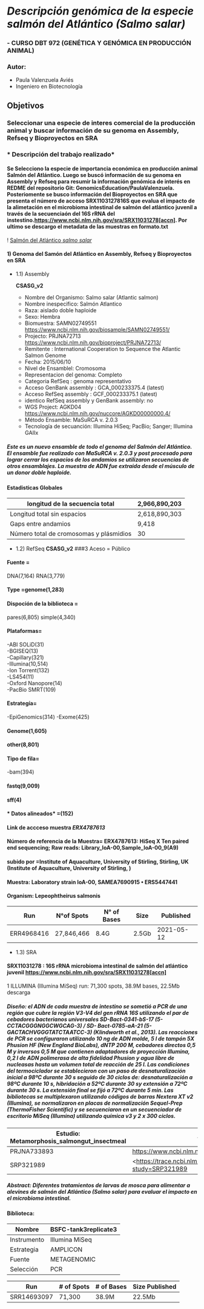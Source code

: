 # ***Descripción genómica de la especie salmón del Atlántico (Salmo salar)***
### - CURSO DBT 972 (GENÉTICA Y GENÓMICA EN PRODUCCIÓN ANIMAL)
### Autor: 
- Paula Valenzuela Aviés
- Ingeniero en Biotecnología

## **Objetivos**
### Seleccionar una especie de interes comercial de la producción animal y buscar información de su genoma en Assembly, Refseq y Bioproyectos en SRA
### * Descripción del trabajo realizado*
#### Se Selecciono la especie de importancia económica en producción animal Salmón del Atlántico. Luego se buscó información de su genoma en Assembly y Refseq para resumir la información genómica de interés en REDME del repositorio Git: GenomicsEducation/PaulaValenzuela. Posteriomente se busco información del Bioproyectos en SRA que presenta el número de acceso **SRX1103127816S** que evalua el impacto de la alimetación en el microbioma intestinal de salmón del atlántico juvenil a través de la secuenciaón del 16S rRNA del instestino.<https://www.ncbi.nlm.nih.gov/sra/SRX11031278[accn]>. Por ultimo se descargo el metadata de las muestras en formato.txt

! [Salmón del Atlántico *salmo salar*](https://www.bing.com/images/search?view=detailV2&ccid=aPOtTgII&id=B6725BEDD03FFDD4F8559AF8B75E8C689FC43DCB&thid=OIP.aPOtTgIIacpmELeLmvBL3wHaC-&mediaurl=https%3a%2f%2fwww.salmonchile.cl%2fassets%2fuploads%2f2019%2f03%2fatlantico.jpg&cdnurl=https%3a%2f%2fth.bing.com%2fth%2fid%2fR68f3ad4e020869ca6610b78b9af04bdf%3frik%3dyz3En2iMXrf4mg%26pid%3dImgRaw&exph=1404&expw=3488&q=salmon+atlantico&simid=608038692002010751&ck=8AFFBA70A81456E6F82BEEED347111FB&selectedIndex=6&FORM=IRPRST&ajaxhist=0&ajaxserp=0)

#### 1) Genoma del Samón del Atlántico en Assembly, Refseq y Bioproyectos en SRA
- 1.1) Assembly

  **CSASG_v2**
  - Nombre del Organismo: Salmo salar (Atlantic salmon)
  - Nombre inespecifico: Salmón Atlantico
  - Raza: aislado doble haploide 
  - Sexo: Hembra 
  - Biomuestra: SAMN02749551 <https://www.ncbi.nlm.nih.gov/biosample/SAMN02749551/>
  - Projecto: PRJNA72713 <https://www.ncbi.nlm.nih.gov/bioproject/PRJNA72713/>
  - Remitente : International Cooperation to Sequence the Atlantic Salmon Genome
  - Fecha: 2015/06/10
  - Nivel de Ensamblel: Cromosoma
  - Representacion del genoma: Completo
  - Categoria RefSeq : genoma representativo
  - Acceso GenBank assembly : GCA_000233375.4 (latest)
  - Acceso RefSeq assembly : GCF_000233375.1 (latest)
  - identico RefSeq assembly y GenBank assembly: no 
  - WGS Project: AGKD04 <https://www.ncbi.nlm.nih.gov/nuccore/AGKD00000000.4/>
  - Método Ensamble: MaSuRCA v. 2.0.3
  - Tecnología de secuanción: Illumina HiSeq; PacBio; Sanger; Illumina GAIIx

 ##### Este es un nuevo ensamble de todo el genoma del Salmón del Atlántico. El ensamble fue realizado con MaSuRCA v. 2.0.3 y post procesado para lograr cerrar los espacios de los andamios se utilizaron secuencias de otros ensamblajes. La muestra de ADN fue extraida desde el músculo de un donor doble haploide. 
 #### Estadisticas Globales
  
  |longitud de la secuencia total| 2,966,890,203| 
  |------------|--------------|
  |Longitud total sin espacios   | 2,618,890,303|
  |Gaps entre andamios| 9,418|  
  |Número total de cromosomas y plásmidios| 30| 
 
- 1.2) RefSeq
  **CSASG_v2**
###3 Aceso = Público
#### Fuente =
DNA(7,164)
RNA(3,779)
#### Type =genome(1,283)

#### Dispoción de la biblioteca =
pares(6,805)
simple(4,340)

#### Plataformas=
-ABI SOLiD(31)   
-BGISEQ(13)   
-Capillary(321)   
-Illumina(10,514)   
-Ion Torrent(132)   
-LS454(11)   
-Oxford Nanopore(14)   
-PacBio SMRT(109)  

#### Estrategía=
-EpiGenomics(314) 
-Exome(425)

#### Genome(1,605)
#### other(8,801)
#### Tipo de fila=
-bam(394)

#### fastq(9,009)
#### sff(4)
#### * Datos alineados* =(152)
#### Link de accceso muestra *ERX4787613*
#### Número de referencia de la Muestra= ERX4787613: HiSeq X Ten paired end sequencing; Raw reads: Library_IoA-00,Sample_IoA-00_9(A9)
#### subido por =Institute of Aquaculture, University of Stirling, Stirling, UK (Institute of Aquaculture, University of Stirling, )
#### Muestra: Laboratory strain IoA-00, SAMEA7690915 • ERS5447441
#### Organism: Lepeophtheirus salmonis

|Run	| N°of Spots|	N° of Bases|	Size|	Published|
|----|-----|-----|-----|-----|
|ERR4968416|	27,846,466	|8.4G	|2.5Gb	|2021-05-12|

- 1.3) SRA
#### **SRX11031278** : 16S rRNA microbioma intestinal de salmón del atlántico juvenil <https://www.ncbi.nlm.nih.gov/sra/SRX11031278[accn]>
1 ILLUMINA (Illumina MiSeq) run: 71,300 spots, 38.9M bases, 22.5Mb descarga

##### Diseño: el ADN de cada muestra de intestino se sometió a PCR de una región que cubre la región V3-V4 del gen rRNA 16S utilizando el par de cebadores bacterianos universales SD-Bact-0341-bS-17 (5-CCTACGGGNGGCWGCAG-3) / SD- Bact-0785-aA-21 (5-GACTACHVGGGTATCTAATCC-3) (Klindworth et al., 2013). Las reacciones de PCR se configuraron utilizando 10 ng de ADN molde, 5 l de tampón 5X Phusion HF (New England BioLabs), dNTP 200 M, cebadores directos 0,5 M y inversos 0,5 M que contienen adaptadores de proyección Illumina, 0,2 l de ADN polimerasa de alta fidelidad Phusion y agua libre de nucleasas hasta un volumen total de reacción de 25 l. Las condiciones del termociclador se establecieron con un paso de desnaturalización inicial a 98ºC durante 30 s seguido de 30 ciclos de: desnaturalización a 98ºC durante 10 s, hibridación a 52ºC durante 30 sy extensión a 72ºC durante 30 s. La extensión final se fijó a 72ºC durante 5 min. Las bibliotecas se multiplexaron utilizando códigos de barras Nextera XT v2 (Illumina), se normalizaron en placas de normalización Sequel-Prep (ThermoFisher Scientific) y se secuenciaron en un secuenciador de escritorio MiSeq (Illumina) utilizando química v3 y 2 x 300 ciclos.

|Estudio: Metamorphosis_salmongut_insectmeal|--------|
|------------|----------------------|
|PRJNA733893|<https://www.ncbi.nlm.nih.gov/bioproject/PRJNA733893>
|SRP321989|<https://trace.ncbi.nlm.nih.gov/Traces/sra/?study=SRP321989|

##### Abstract: Diferentes tratamientos de larvas de mosca para alimentar a alevines de salmón del Atlántico (Salmo salar) para evaluar el impacto en el microbioma intestinal.

#### Biblioteca:
|Nombre| BSFC-tank3replicate3|
|------|------------|
|Instrumento| Illumina MiSeq|
|Estrategia| AMPLICON|
|Fuente| METAGENOMIC|
|Selección| PCR|

|Run| # of Spots|	# of Bases|	Size	Published|
|---|-----------|-----------|----------------|
|SRR14693097|	71,300	|38.9M|	22.5Mb|	2021-05-31|

